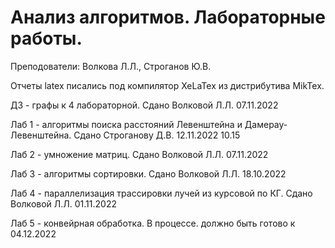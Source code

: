 # Анализ алгоритмов. Лабораторные работы.

Преподователи: Волкова Л.Л., Строганов Ю.В.

Отчеты latex писались под компилятор XeLaTex из дистрибутива MikTex.

ДЗ - графы к 4 лабораторной. Сдано Волковой Л.Л. 07.11.2022

Лаб 1 - алгоритмы поиска расстояний Левенштейна и Дамерау-Левенштейна. Сдано Строганову Д.В. 12.11.2022 10.15

Лаб 2 - умножение матриц. Сдано Волковой Л.Л. 07.11.2022

Лаб 3 - алгоритмы сортировки. Сдано Волковой Л.Л. 18.10.2022

Лаб 4 - параллелизация трассировки лучей из курсовой по КГ. Сдано Волковой Л.Л. 01.11.2022

Лаб 5 - конвейрная обработка. В процессе. должно быть готово к 04.12.2022
